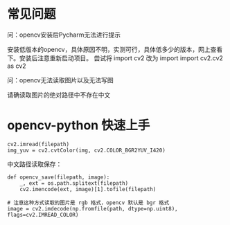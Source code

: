 # 常见问题
问：opencv安装后Pycharm无法进行提示

安装低版本的opencv，具体原因不明，实测可行，具体低多少的版本，网上查看下。安装后注意重新启动项目。
尝试将 import cv2 改为 import import cv2.cv2 as cv2 

问：opencv无法读取图片以及无法写图

请确读取图片的绝对路径中不存在中文

# opencv-python 快速上手

```
cv2.imread(filepath)
img_yuv = cv2.cvtColor(img, cv2.COLOR_BGR2YUV_I420)
```

中文路径读取保存：
```
def opencv_save(filepath, image):
    _, ext = os.path.splitext(filepath)
    cv2.imencode(ext, image)[1].tofile(filepath)

# 注意这种方式读取的图片是 rgb 格式，opencv 默认是 bgr 格式
image = cv2.imdecode(np.fromfile(path, dtype=np.uint8), flags=cv2.IMREAD_COLOR) 
```
